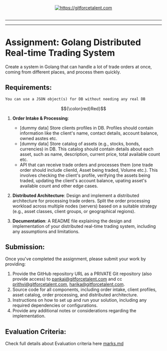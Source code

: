 <div align="center">
	<a target="_blank" href="https://gitforcetalent.com">
        <picture>
            <source media="(prefers-color-scheme: dark)" srcset="https://gitforcetalent.com/_next/image?url=%2Fimages%2Flogo-light.png&w=1920&q=75">
            <source media="(prefers-color-scheme: light)" srcset="https://gitforcetalent.com/_next/image?url=%2Fimages%2Flogo.png&w=1920&q=75">
            <img alt="https://gitforcetalent.com" src="https://gitforcetalent.com/_next/image?url=%2Fimages%2Flogo.png">
        </picture>
	</a>
    <br />
    <br />
</div>

---

---

# Assignment: Golang Distributed Real-time Trading System

Create a system in Golang that can handle a lot of trade orders at once, coming from different places, and process them quickly.

## Requirements:

```diff
You can use a JSON object(s) for DB without needing any real DB
```

$${\color{red}Red}$$

1. **Order Intake & Processing**:

   - [dummy data] Store clients profiles in DB. Profiles should contain information like the client's name, contact details, account balance, owned asstes etc.
   - [dummy data] Store catalog of assets (e.g., stocks, bonds, currencies) in DB. This catalog should contain details about each asset, such as name, description, current price, total available count etc.
   - API that can receive trade orders and processes them (one trade order should include clienId, Asset being traded, Volume etc.). This involves checking the client's profile, verifying the assets being traded, updating the client's account balance, upating asset's available count and other edge cases.

2. **Distributed Architecture**: Design and implement a distributed architecture for processing trade orders. Split the order processing workload across multiple nodes (servers) based on a suitable strategy (e.g., asset classes, client groups, or geographical regions).

3. **Documentation**: A README file explaining the design and implementation of your distributed real-time trading system, including any assumptions and limitations.

## Submission:

Once you've completed the assignment, please submit your work by providing:

1. Provide the GitHub repository URL as a PRIVATE Git repository (also provide access) to pankaj@gitforcetalent.com and cc prithvi@gitforcetalent.com, harika@gitforcetalent.com.
2. Source code for all components, including order intake, client profiles, asset catalog, order processing, and distributed architecture.
3. Instructions on how to set up and run your solution, including any required dependencies or configurations.
4. Provide any additional notes or considerations regarding the implementation.

## Evaluation Criteria:

Check full details about Evaluation criteria here [marks.md](MARKS.md)

